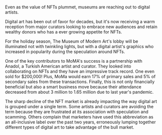 Even as the value of NFTs plummet, museums are reaching out to digital artists.

Digital art has been out of favor for decades, but it's now receiving a warm reception from major curators looking to embrace new audiences and retain wealthy donors who has a ever growing appetite for NFTs.

For the holiday season, The Museum of Modern Art's lobby will be illuminated not with twinkling lights, but with a digital artist's graphics who increased in popularity during the speculation around NFTs.

One of the key contributors to MoMA's success is a partnership with Anadol, a Turkish American artist and curator. They looked into collaborating on NFTs and they have an impressive track record. One even sold for $200,000! Plus, MoMa would earn 17% of primary sales and 5% of secondary sales from these transactions. Finally, this is not only financially beneficial but also a smart business move because their attendance decreased from about 3 million to 1.65 million due to last year's pandemic.

The sharp decline of the NFT market is already impacting the way digital art is grouped under a single term. Some artists and curators are avoiding the term because they are frustrated at its association with speculation and scamming. Others complain that marketers have used this abbreviation as an all-inclusive label over the past two years, erroneously lumping together different types of digital art to take advantage of the bull market.
